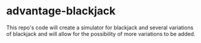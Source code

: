 # advantage-blackjack
This repo's code will create a simulator for blackjack and several variations of blackjack and will allow for the possibility of more variations to be added.
